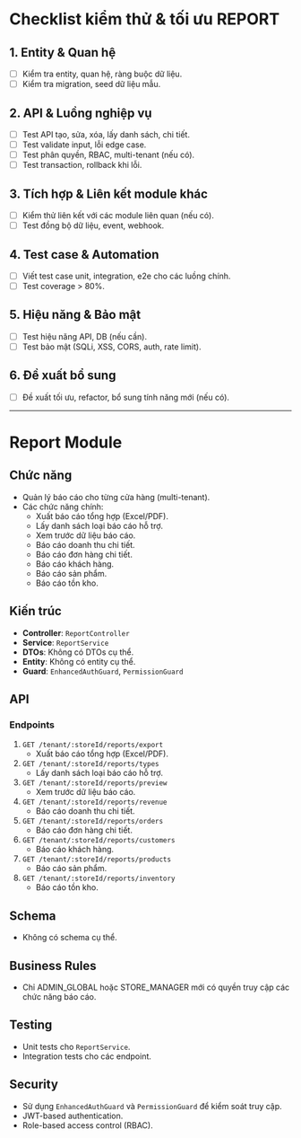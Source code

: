 # Checklist kiểm thử & tối ưu REPORT

## 1. Entity & Quan hệ

- [ ] Kiểm tra entity, quan hệ, ràng buộc dữ liệu.
- [ ] Kiểm tra migration, seed dữ liệu mẫu.

## 2. API & Luồng nghiệp vụ

- [ ] Test API tạo, sửa, xóa, lấy danh sách, chi tiết.
- [ ] Test validate input, lỗi edge case.
- [ ] Test phân quyền, RBAC, multi-tenant (nếu có).
- [ ] Test transaction, rollback khi lỗi.

## 3. Tích hợp & Liên kết module khác

- [ ] Kiểm thử liên kết với các module liên quan (nếu có).
- [ ] Test đồng bộ dữ liệu, event, webhook.

## 4. Test case & Automation

- [ ] Viết test case unit, integration, e2e cho các luồng chính.
- [ ] Test coverage > 80%.

## 5. Hiệu năng & Bảo mật

- [ ] Test hiệu năng API, DB (nếu cần).
- [ ] Test bảo mật (SQLi, XSS, CORS, auth, rate limit).

## 6. Đề xuất bổ sung

- [ ] Đề xuất tối ưu, refactor, bổ sung tính năng mới (nếu có).

---

# Report Module

## Chức năng

- Quản lý báo cáo cho từng cửa hàng (multi-tenant).
- Các chức năng chính:
  - Xuất báo cáo tổng hợp (Excel/PDF).
  - Lấy danh sách loại báo cáo hỗ trợ.
  - Xem trước dữ liệu báo cáo.
  - Báo cáo doanh thu chi tiết.
  - Báo cáo đơn hàng chi tiết.
  - Báo cáo khách hàng.
  - Báo cáo sản phẩm.
  - Báo cáo tồn kho.

## Kiến trúc

- **Controller**: `ReportController`
- **Service**: `ReportService`
- **DTOs**: Không có DTOs cụ thể.
- **Entity**: Không có entity cụ thể.
- **Guard**: `EnhancedAuthGuard`, `PermissionGuard`

## API

### Endpoints

1. `GET /tenant/:storeId/reports/export`
   - Xuất báo cáo tổng hợp (Excel/PDF).
2. `GET /tenant/:storeId/reports/types`
   - Lấy danh sách loại báo cáo hỗ trợ.
3. `GET /tenant/:storeId/reports/preview`
   - Xem trước dữ liệu báo cáo.
4. `GET /tenant/:storeId/reports/revenue`
   - Báo cáo doanh thu chi tiết.
5. `GET /tenant/:storeId/reports/orders`
   - Báo cáo đơn hàng chi tiết.
6. `GET /tenant/:storeId/reports/customers`
   - Báo cáo khách hàng.
7. `GET /tenant/:storeId/reports/products`
   - Báo cáo sản phẩm.
8. `GET /tenant/:storeId/reports/inventory`
   - Báo cáo tồn kho.

## Schema

- Không có schema cụ thể.

## Business Rules

- Chỉ ADMIN_GLOBAL hoặc STORE_MANAGER mới có quyền truy cập các chức năng báo cáo.

## Testing

- Unit tests cho `ReportService`.
- Integration tests cho các endpoint.

## Security

- Sử dụng `EnhancedAuthGuard` và `PermissionGuard` để kiểm soát truy cập.
- JWT-based authentication.
- Role-based access control (RBAC).
